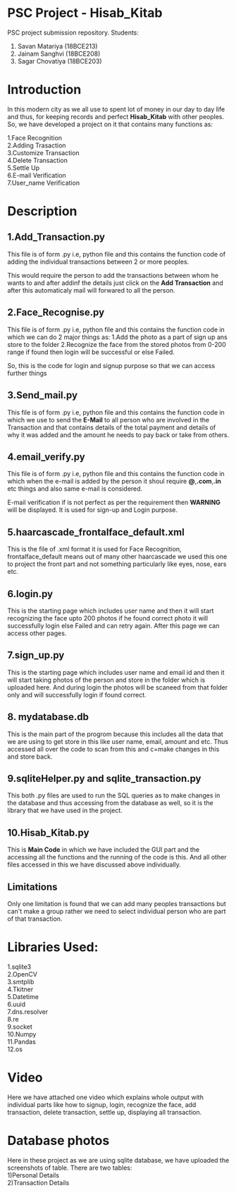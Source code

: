 # PSC Project - Hisab_Kitab

PSC project submission repository.
Students:

1. Savan Matariya (18BCE213)
2. Jainam Sanghvi (18BCE208)
3. Sagar Chovatiya (18BCE203)

# Introduction

In this modern city as we all use to spent lot of money in our day to day life and thus, for keeping records and perfect **Hisab_Kitab** with other peoples. So, we have developed a project on it that contains many functions as:

1.Face Recognition<br/>
2.Adding Trasaction<br/>
3.Customize Transaction<br/>
4.Delete Transaction<br/>
5.Settle Up<br/>
6.E-mail Verification<br/>
7.User_name Verification<br/>

# Description

## 1.Add_Transaction.py
This file is of form .py i.e, python file and this contains the function code of adding the individual transactions between 2 or more peoples.

This would require the person to add the transactions between whom he wants to and after addinf the details just click on the **Add Transaction** and after this automaticaly mail will forwared to all the person.

## 2.Face_Recognise.py
This file is of form .py i.e, python file and this contains the function code in which we can do 2 major things as: 
1.Add the photo as a part of sign up ans store to the folder
2.Recognize the face from the stored photos from 0-200 range if found then login will be successful or else Failed.

So, this is the code for login and signup purpose so that we can access further things

## 3.Send_mail.py
This file is of form .py i.e, python file and this contains the function code in which we use to send the **E-Mail** to all person who are involved in the Transaction and that contains details of the total payment and details of why it was added and the amount he needs to pay back or take from others.

## 4.email_verify.py
This file is of form .py i.e, python file and this contains the function code in which when the e-mail is added by the person it shoul require **@**,**.com**,**.in** etc things and also same e-mail is considered.

E-mail verification if is not perfect as per the requirement then **WARNING** will be displayed. It is used for sign-up and Login purpose.

## 5.haarcascade_frontalface_default.xml
This is the file of .xml format it is used for Face Recognition, frontalface_default means out of many other haarcascade we used this one to project the front part and not something particularly like eyes, nose, ears etc.

## 6.login.py
This is the starting page which includes user name and then it will start recognizing the face upto 200 photos if he found correct photo it will successfully login else Failed and can retry again.
After this page we can access other pages.

## 7.sign_up.py
This is the starting page which includes user name and email id and then it will start taking photos of the person and store in the folder which is uploaded here.
And during login the photos will be scaneed from that folder only and will successfully login if found correct.

## 8. mydatabase.db
This is the main part of the progrom because this includes all the data that we are using to get store in this like user name, email, amount and etc. 
Thus accessed all over the code to scan from this and c=make changes in this and store back.

## 9.sqliteHelper.py and sqlite_transaction.py
This both .py files are used to run the SQL queries as to make changes in the database and thus accessing from the database as well, so it is the library that we have used in the project.

## 10.Hisab_Kitab.py
This is **Main Code** in which we have included the GUI part and the accessing all the functions and the running of the code is this.
And all other files accessed in this we have discussed above individually.

## Limitations
Only one limitation is found that we can add many peoples transactions but can't make a group rather we need to select individual person who are part of that transaction.

# Libraries Used:
1.sqlite3<br/>
2.OpenCV<br/>
3.smtplib<br/>
4.Tkitner<br/>
5.Datetime<br/>
6.uuid<br/>
7.dns.resolver<br/>
8.re<br/>
9.socket<br/>
10.Numpy<br/>
11.Pandas<br/>
12.os<br/>

# Video
Here we have attached one video which explains whole output with individual parts like how to signup, login, recognize the face, add transaction, delete transaction, settle up, displaying all transaction.

# Database photos
Here in these project as we are using sqlite database, we have uploaded the screenshots of table. There are two tables:<br/>
1)Personal Details</br>
2)Transaction Details
